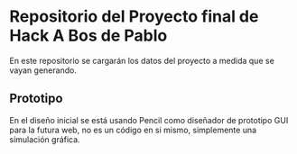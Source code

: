 # Repositorio del Proyecto final de Hack A Bos de Pablo
En este repositorio se cargarán los datos del proyecto a medida que se vayan generando.

## Prototipo
En el diseño inicial se está usando Pencil como diseñador de prototipo GUI para la futura web, no es un código en si mismo, simplemente una simulación gráfica.


